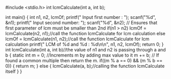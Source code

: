 #include <stdio.h>
int lcmCalculate(int a, int b);
 
int main()
{
    int n1, n2, lcmOf;
    printf(" Input first number : ");
    scanf("%d", &n1);
    printf(" Input second number: ");
    scanf("%d", &n2);
// Ensures that first parameter of lcm must be smaller than 2nd
    if(n1 >  n2)
        lcmOf = lcmCalculate(n2, n1);//call the function lcmCalculate for lcm calculation
    else
        lcmOf = lcmCalculate(n1, n2);//call the function lcmCalculate for lcm calculation
    printf(" LCM of %d and %d : %d\n\n", n1, n2, lcmOf);
    return 0;
}
int lcmCalculate(int a, int b)//the value of n1 and n2 is passing through a and b
{
    static int m = 0;
    //Increments m by adding max value to it
    m += b;
//  If found a common multiple then return the m.
    if((m % a == 0) && (m % b == 0))
    {
        return m;
    }
    else
    {
        lcmCalculate(a, b);//calling the function lcmCalculate itself
    }
}

